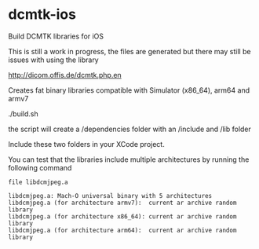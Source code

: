 # dcmtk-ios
Build DCMTK libraries for iOS

This is still a work in progress, the files are generated but there may still be issues with using the library

http://dicom.offis.de/dcmtk.php.en

Creates fat binary libraries compatible with Simulator (x86_64), arm64 and armv7

./build.sh

the script will create a /dependencies folder with an /include and /lib folder

Include these two folders in your XCode project.

You can test that the libraries include multiple architectures by running the following command


    file libdcmjpeg.a
    
    libdcmjpeg.a: Mach-O universal binary with 5 architectures
    libdcmjpeg.a (for architecture armv7):	current ar archive random library
    libdcmjpeg.a (for architecture x86_64):	current ar archive random library
    libdcmjpeg.a (for architecture arm64):	current ar archive random library
